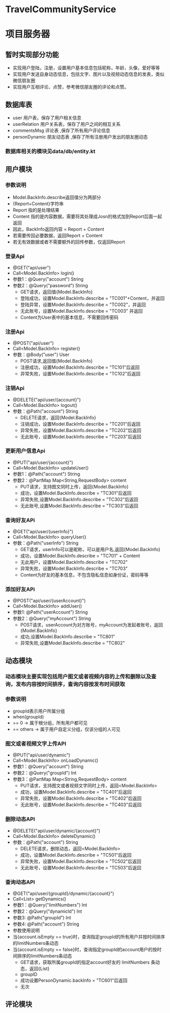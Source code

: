 # TravelCommunityService

# 项目服务器

## 暂时实现部分功能
  - 实现用户登陆，注册，设置用户基本信息包括昵称，年龄，头像，爱好等等
  - 实现用户发送自身动态信息，包括文字、图片以及视频动态信息的发表，类似微信朋友圈
  - 实现用户互相评论、点赞，参考微信朋友圈的评论和点赞。
  
## 数据库表 
  - user   用户表，保存了用户相关信息
  - userRelation 用户关系表，保存了用户之间的相互关系
  - commentsMsg   评论表 ,保存了所有用户评论信息
  - personDynamic  朋友动态表 ,保存了所有注册用户发出的朋友圈动态
  
### 数据库相关的模块见data/db/entity.kt

## 用户模块 

### 参数说明 
- Model.BackInfo.describe返回值分为两部分
- {Report+Content}字符串
- Report 指的是处理结果
- Content 指的是内容数据，需要将其处理成Josn的格式加到Report后面一起返回
- 因此，BackInfo返回内容 = Report + Content 
- 若需要传回必要数据，返回Report + Content 
- 若无有效数据或者不需要额外的回传参数，仅返回Report

### 登录Api
- @GET("api/user")
- Call<Model.BackInfo>  login()
- 参数1：@Query("account") String
- 参数2：@Query("password") String  
  - GET请求，返回值{Model.BackInfo}
  - 登陆成功，设置Model.BackInfo.describe = "TC001"+Content，并返回
  - 登陆异常，设置Model.BackInfo.describe = "TC002"，并返回
  - 无此账号，设置Model.BackInfo.describe = "TC003" 并返回
  - Content为User表中的基本信息，不需要回传密码
 
### 注册Api 
- @POST("api/user")
- Call<Model.BackInfo> register()
- 参数：@Body("user") User
  - POST请求,返回值{Model.BackInfo}
  - 注册成功，设置Model.BackInfo.describe = "TC101"后返回
  - 异常失败，设置Model.BackInfo.describe = "TC102"后返回
 
  
### 注销Api
- @DELETE("api/user/{account}")
- Call<Model.BackInfo> logout()
- 参数：@Path("account") String
  - DELETE请求，返回{Model.BackInfo}
  - 注销成功，设置Model.BackInfo.describe = "TC201"后返回
  - 异常失败，设置Model.Backinfo.describe = "TC202"后返回
  - 无此账号，设置Model.backInfo.describe = "TC203"后返回
  
  
### 更新用户信息Api
- @PUT("api/user/{account}")
- Call<Model.BackInfo> updateUser()
- 参数1：@Path("account") String
- 参数2：@PartMap Map<String,RequestBody> content
   - PUT请求，支持图文同时上传，返回{Model.BackInfo} 
   - 成功，设置Model.BackInfo.describe = "TC301"后返回
   - 异常失败,设置Model.BackInfo.describe = "TC302"后返回
   - 无此账号,设置Model.BackInfo.describe = "TC303"后返回
  

### 查询好友APi
- @GET("api/user/{userInfo}")
- Call<Model.BackInfo> queryUser()
- 参数：@Path("userInfo") String
  - GET请求，userInfo可以是昵称，可以是用户名,返回{Model.BackInfo}
  - 成功，设置Model.BackInfo.describe = "TC701" + Content
  - 无此用户，设置Model.BackInfo.describe = "TC702"
  - 异常失败，设置Model.BackInfo.describe = "TC703"
  - Content为好友的基本信息，不包含隐私信息如身份证，密码等等
  
### 添加好友APi
- @POST("api/user/{userAccount}")
- Call<Model.BackInfo> addUser()
- 参数1: @Path("userAccount") String
- 参数2：@Query("myAccount") String
  - POST请求，userAccount为对方账号，myAccount为发起者账号，返回{Model.BackInfo}
  - 成功,设置Model.BackInfo.describe = "TC801"
  - 异常失败,设置Model.BackInfo.describe = "TC802"
   

## 动态模块  
### 动态模块主要实现包括用户图文或者视频内容的上传和删除以及查询，发布内容按时间排序，查询内容按发布时间获取

### 参数说明
- groupId表示用户所属分组
- when(groupId)
- == 0 -> 属于根分组，所有用户都可见
- == others -> 属于用户自定义分组，仅该分组的人可见 

### 图文或者视频文字上传API
- @PUT("api/user/dynamic")
- Call<Model.BackInfo> onLoadDynamic()
- 参数1：@Query("account") String
- 参数2：@Query("groupId") Int
- 参数3：@PartMap Map<String,RequestBody> content
  - PUT请求，支持图文或者视频文字同时上传，返回<Model.BackInfo>
  - 成功，设置Model.BackInfo.describe = "TC401"后返回
  - 异常失败，设置Model.BackInfo.describe = "TC402"后返回
  - 无此账号，设置Model.BackInfo.describe = "TC403"后返回
 
### 删除动态API
- @DELETE("api/user/dynamic/{account}")
- Call<Model.BackInfo> deleteDynamic()
- 参数：@Path("account") String
  - DELETE请求，删除动态，返回<Model.BackInfo>
  - 成功，设置Model.BackInfo.describe = "TC501"后返回
  - 异常失败，设置Model.BackInfo.describe = "TC502"后返回
  - 无此账号，设置Model.BackInfo.describe = "TC503"后返回
 
### 查询动态API
- @GET("api/user/{groupId}/dynamic/{account}")
- Call<List<PersonDynamic>> getDynamics() 
- 参数1：@Query("limitNumbers") Int 
- 参数2：@Query("dynamicId") Int
- 参数3: @Path("groupId") Int   
- 参数4: @Path("account") String  
- 参数使用说明
- 当{account.isEmpty == true}时，查询指定groupId的所有用户并按时间排序的limitNumbers条动态 
- 当{account.isEmpty == false}时，查询指定groupId的account用户的按时间排序的limitNumbers条动态
  - GET请求，获取所属groupId的指定account好友的 limitNumbers 条动态，返回{List<PersonDynamic>}
  - groupID
  - 成功设置PersonDynamic.backInfo = "TC601"后返回
  - 无次
 
## 评论模块

